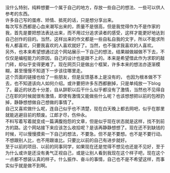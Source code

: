 没什么特别，纯粹想要一个属于自己的地方，存放一些自己的想法、一些可以供人参考的东西。  
许多自己写的蛋疼、矫情、抵死的话，只是想分享出来。  
每次写东西都是心血来潮写出来的，质量不是很高，但是我觉得作为不是作家的我，首先是要把想法表达出来，而不用过分追求读者的感受，这样才能更好地达到自己创作的目的。当然，这样出来的作文都是一些自私自我的文字，所以不能求所有人都喜欢，只要我喜欢的人喜欢就好了。当然，也不强求我喜欢的人喜欢。  
另外，也本来希望想通过这个网站展示一下自己的想法，结果越做越做不下去，不仅仅是编程能力的原因，自己的设计也是跟不上的。本来是希望借此作为求职的敲门砖，却似乎变得更难了。现在网页只是做出个框架，许多本来的想法亦逐渐模糊，甚至慢慢不知道下一步该往哪里走。  
这个页面的链接也给了一些朋友，但是反馈基本上是没有的， 也因为根本做不下去，也不知道该向人如何介绍。或许要把许多东西都删掉，只是单纯放一下blog了。最近的状态十分差，自从辞职以后干什么似乎都没有了激情，当然也不见得自己在职的时候就很有激情，即使有激情又能做些什么呢？也该想想把以前的包袱扔掉，静静想想做自己想做的事情了。  
自己又喜欢做什么呢，连自己似乎也不清楚，现在白天晚上都去网吧，似乎在那里就能逃避目前的颓废。江郎才尽，伤仲永。  
不料写着写着就变成一篇满腹抱怨的文章，但是似乎现在状态就是这样，找不到前方的路。这个网站接下来应该怎么收拾呢？是该再静静想想了。现在还不到缺钱的时候，可以慢慢摸索一下自己的想法，不要急。但不是不要想。也不是不要行动。不想跟别人比，也不用跟谁比。只要比以前的自己有进步就好。  
至于以前的项目、以前的同事同学，如果现在还是觉得不想见也还是不见好，至于为什么或许是还没有勇气正视自己，或是让别人看到我现在这个样子吧，现在这个一点都不想装认真的样子。什么振作、奋斗的事情，自己也不是不希望这样，而事实似乎就是做不到啊。